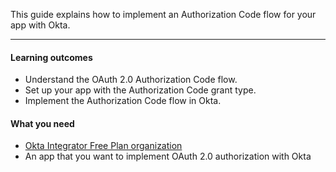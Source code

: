 This guide explains how to implement an Authorization Code flow for your app with Okta.

---

#### Learning outcomes

* Understand the OAuth 2.0 Authorization Code flow.
* Set up your app with the Authorization Code grant type.
* Implement the Authorization Code flow in Okta.

#### What you need

* [Okta Integrator Free Plan organization](https://developer.okta.com/signup)
* An app that you want to implement OAuth 2.0 authorization with Okta

<ApiAmProdWarning />
